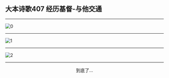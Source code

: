 
## 大本诗歌407 经历基督-与他交通
        
<div id="aplayer0"></div>

---

<img alt="0" data-original="/data/d0407/0.png">

---

<img alt="1" data-original="/data/d0407/1.png">

---

<img alt="2" data-original="/data/d0407/2.png">

---

<p style="text-align: center">到底了...</p>

<script src="/js/dist-view.js"></script>

<script>
MAIN.id = 'd0407';
        
const ap0 = new APlayer({
    container: document.getElementById('aplayer0'),
    volume: 1,
    loop: 'none',
    preload: 'none',
    audio: [{
        name: '大本诗歌407.mp3',
        artist: '大本诗歌',
        url: 'https://res.wx.qq.com/voice/getvoice?mediaid=MzI0NTk3MDM5M18yMjQ3NDkyNTM2',
        cover: '/favicon'
    }]
});
</script>
